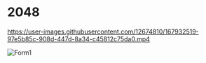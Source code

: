 # 2048

https://user-images.githubusercontent.com/12674810/167932519-97e5b85c-908d-447d-8a34-c45812c75da0.mp4


![Form1](https://user-images.githubusercontent.com/12674810/169196398-f59f9f9a-1178-481f-96fd-359d5d4f754c.jpg)
